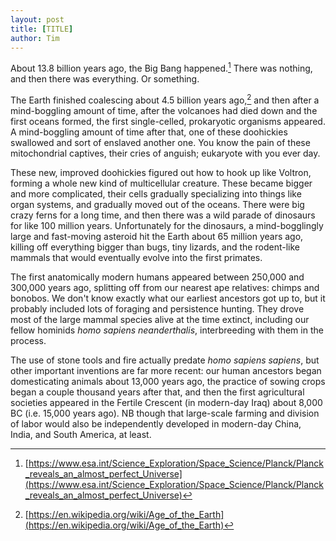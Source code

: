 ```yaml
---
layout: post
title: [TITLE]
author: Tim
---
```


About 13.8 billion years ago, the Big Bang happened.[^1] There was nothing, and then there was everything. Or something.  

The Earth finished coalescing about 4.5 billion years ago,[^2] and then after a mind-boggling amount of time, after the volcanoes had died down and the first oceans formed, the first single-celled, prokaryotic organisms appeared. A mind-boggling amount of time after that, one of these doohickies swallowed and sort of enslaved another one. You know the pain of these mitochondrial captives, their cries of anguish; eukaryote with you ever day.  

These new, improved doohickies figured out how to hook up like Voltron, forming a whole new kind of multicellular creature. These became bigger and more complicated, their cells gradually specializing into things like organ systems, and gradually moved out of the oceans. There were big crazy ferns for a long time, and then there was a wild parade of dinosaurs for like 100 million years. Unfortunately for the dinosaurs, a mind-bogglingly large and fast-moving asteroid hit the Earth about 65 million years ago, killing off everything bigger than bugs, tiny lizards, and the rodent-like mammals that would eventually evolve into the first primates.  

The first anatomically modern humans appeared between 250,000 and 300,000 years ago, splitting off from our nearest ape relatives: chimps and bonobos. We don't know exactly what our earliest ancestors got up to, but it probably included lots of foraging and persistence hunting. They drove most of the large mammal species alive at the time extinct, including our fellow hominids *homo sapiens neanderthalis*, interbreeding with them in the process.  

The use of stone tools and fire actually predate *homo sapiens sapiens*, but other important inventions are far more recent: our human ancestors began domesticating animals about 13,000 years ago, the practice of sowing crops began a couple thousand years after that, and then the first agricultural societies appeared in the Fertile Crescent (in modern-day Iraq) about 8,000 BC (i.e. 15,000 years ago). NB though that large-scale farming and division of labor would also be independently developed in modern-day China, India, and South America, at least.  


[^1]: [https://www.esa.int/Science_Exploration/Space_Science/Planck/Planck_reveals_an_almost_perfect_Universe](https://www.esa.int/Science_Exploration/Space_Science/Planck/Planck_reveals_an_almost_perfect_Universe)
[^2]: [https://en.wikipedia.org/wiki/Age_of_the_Earth](https://en.wikipedia.org/wiki/Age_of_the_Earth)